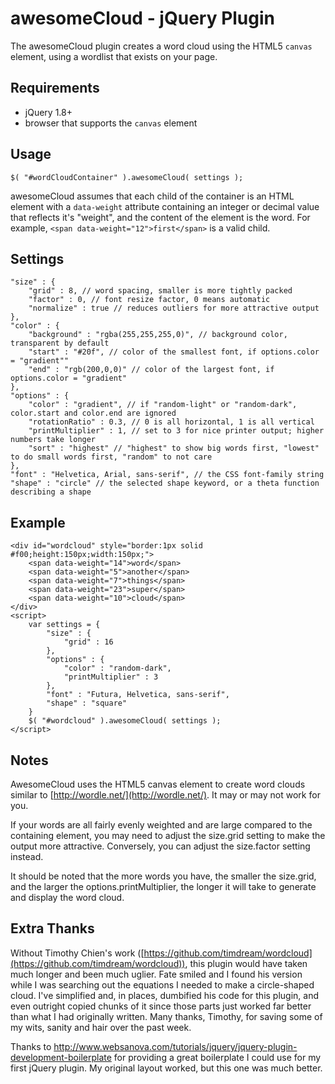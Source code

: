 # awesomeCloud - jQuery Plugin

The awesomeCloud plugin creates a word cloud using the HTML5 `canvas` element, using a wordlist that exists on your page.

## Requirements

* jQuery 1.8+
* browser that supports the `canvas` element

## Usage

	$( "#wordCloudContainer" ).awesomeCloud( settings );

awesomeCloud assumes that each child of the container is an HTML element with a `data-weight` attribute containing an integer or decimal value that reflects it's "weight", and the content of the element is the word. For example, `<span data-weight="12">first</span>` is a valid child.

## Settings

	"size" : {
		"grid" : 8, // word spacing, smaller is more tightly packed
		"factor" : 0, // font resize factor, 0 means automatic
		"normalize" : true // reduces outliers for more attractive output
	},
	"color" : {
		"background" : "rgba(255,255,255,0)", // background color, transparent by default
		"start" : "#20f", // color of the smallest font, if options.color = "gradient""
		"end" : "rgb(200,0,0)" // color of the largest font, if options.color = "gradient"
	},
	"options" : {
		"color" : "gradient", // if "random-light" or "random-dark", color.start and color.end are ignored
		"rotationRatio" : 0.3, // 0 is all horizontal, 1 is all vertical
		"printMultiplier" : 1, // set to 3 for nice printer output; higher numbers take longer
		"sort" : "highest" // "highest" to show big words first, "lowest" to do small words first, "random" to not care
	},
	"font" : "Helvetica, Arial, sans-serif", // the CSS font-family string
	"shape" : "circle" // the selected shape keyword, or a theta function describing a shape

## Example

	<div id="wordcloud" style="border:1px solid #f00;height:150px;width:150px;">
		<span data-weight="14">word</span>
		<span data-weight="5">another</span>
		<span data-weight="7">things</span>
		<span data-weight="23">super</span>
		<span data-weight="10">cloud</span>
	</div>
	<script>
		var settings = {
			"size" : {
				"grid" : 16
			},
			"options" : {
				"color" : "random-dark",
				"printMultiplier" : 3
			},
			"font" : "Futura, Helvetica, sans-serif",
			"shape" : "square"
		}
		$( "#wordcloud" ).awesomeCloud( settings );
	</script>

## Notes

AwesomeCloud uses the HTML5 canvas element to create word clouds similar to [http://wordle.net/](http://wordle.net/). It may or may not work for you.

If your words are all fairly evenly weighted and are large compared to the containing element, you may need to adjust the size.grid setting to make the output more attractive. Conversely, you can adjust the size.factor setting instead.

It should be noted that the more words you have, the smaller the size.grid, and the larger the options.printMultiplier, the longer it will take to generate and display the word cloud.

## Extra Thanks

Without Timothy Chien's work ([https://github.com/timdream/wordcloud](https://github.com/timdream/wordcloud)), this plugin would have taken much longer and been much uglier. Fate smiled and I found his version while I was searching out the equations I needed to make a circle-shaped cloud. I've simplified and, in places, dumbified his code for this plugin, and even outright copied chunks of it since those parts just worked far better than what I had originally written. Many thanks, Timothy, for saving some of my wits, sanity and hair over the past week.

Thanks to http://www.websanova.com/tutorials/jquery/jquery-plugin-development-boilerplate for providing a great boilerplate I could use for my first jQuery plugin. My original layout worked, but this one was much better.
